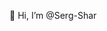 👋 Hi, I’m @Serg-Shar

<!---
Serg-Shar/Serg-Shar is a ✨ special ✨ repository because its `README.md` (this file) appears on your GitHub profile.
You can click the Preview link to take a look at your changes.
--->
